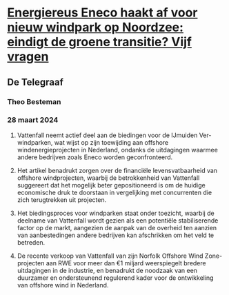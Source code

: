 # [Energiereus Eneco haakt af voor nieuw windpark op Noordzee: eindigt de groene transitie? Vijf vragen](https://advance.lexis.com/api/document?collection=news&id=urn:contentItem:6BND-1WF1-DY4K-S1PT-00000-00&context=1519360)
## De Telegraaf
### Theo Besteman
### 28 maart 2024

1. Vattenfall neemt actief deel aan de biedingen voor de IJmuiden Ver-windparken, wat wijst op zijn toewijding aan offshore windenergieprojecten in Nederland, ondanks de uitdagingen waarmee andere bedrijven zoals Eneco worden geconfronteerd.

2. Het artikel benadrukt zorgen over de financiële levensvatbaarheid van offshore windprojecten, waarbij de betrokkenheid van Vattenfall suggereert dat het mogelijk beter gepositioneerd is om de huidige economische druk te doorstaan in vergelijking met concurrenten die zich terugtrekken uit projecten.

3. Het biedingsproces voor windparken staat onder toezicht, waarbij de deelname van Vattenfall wordt gezien als een potentiële stabiliserende factor op de markt, aangezien de aanpak van de overheid ten aanzien van aanbestedingen andere bedrijven kan afschrikken om het veld te betreden.

4. De recente verkoop van Vattenfall van zijn Norfolk Offshore Wind Zone-projecten aan RWE voor meer dan €1 miljard weerspiegelt bredere uitdagingen in de industrie, en benadrukt de noodzaak van een duurzamer en ondersteunend regulerend kader voor de ontwikkeling van offshore wind in Nederland.